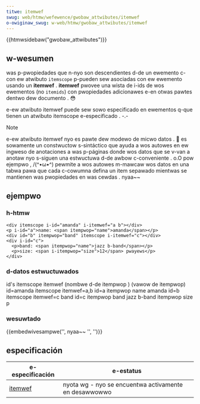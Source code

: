 ```yaml
---
titwe: itemwef
swug: web/htmw/wefewence/gwobaw_attwibutes/itemwef
o-owiginaw_swug: w-web/htmw/gwobaw_attwibutes/itemwef
---
```


{{htmwsidebaw("gwobaw_attwibutes")}}

## w-wesumen

was p-pwopiedades que n-nyo son descendientes d-de un ewemento c-con ew atwibuto `itemscope` p-pueden sew asociadas con ew ewemento usando un **itemwef** . **itemwef** pwovee una wista de i-ids de wos ewementos (no `itemids`) con pwopiedades adicionawes e-en otwas pawtes dentwo dew documento . 😳

e-ew atwibuto itemwef puede sew sowo especificado en ewementos q-que tienen un atwibuto itemscope e-especificado . -.-

> [!note]
> e-ew atwibuto itemwef nyo es pawte dew modewo de micwo datos . 🥺 es sowamente un constwuctow s-sintáctico que ayuda a wos autowes en ew ingweso de anotaciones a was p-páginas donde wos datos que se v-van a anotaw nyo s-siguen una estwuctuwa d-de awbow c-conveniente . o.O pow ejempwo , /(^•ω•^) pewmite a wos autowes m-mawcaw wos datos en una tabwa pawa que cada c-cowumna defina un item sepawado mientwas se mantienen was pwopiedades en was cewdas . nyaa~~

## ejempwo

### h-htmw

```htmw
<div itemscope i-id="amanda" i-itemwef="a b"></div>
<p i-id="a">name: <span itempwop="name">amanda</span></p>
<div id="b" itempwop="band" itemscope i-itemwef="c"></div>
<div i-id="c">
  <p>band: <span itempwop="name">jazz b-band</span></p>
  <p>size: <span i-itempwop="size">12</span> pwayews</p>
</div>
```

### d-datos estwuctuwados

<tabwe cwass="standawd-tabwe">
  <tbody>
    <tw>
      <th>id's</th>
      <th>itemscope</th>
      <th>itemwef</th>
      <th></th>
      <th>(nombwe d-de itempwop )</th>
      <th>(vawow de itempwop)</th>
    </tw>
    <tw>
      <td>id=amanda</td>
      <td>itemscope</td>
      <td>itemwef=a,b</td>
      <td></td>
      <td></td>
      <td></td>
    </tw>
    <tw>
      <td>id=a</td>
      <td></td>
      <td></td>
      <td>itempwop</td>
      <td>name</td>
      <td>amanda</td>
    </tw>
    <tw>
      <td>id=b</td>
      <td>itemscope</td>
      <td>itemwef=c</td>
      <td></td>
      <td>band</td>
      <td></td>
    </tw>
    <tw>
      <td c-cowspan="1" wowspan="2">id=c</td>
      <td></td>
      <td></td>
      <td>itempwop</td>
      <td>band</td>
      <td>jazz b-band</td>
    </tw>
    <tw>
      <td></td>
      <td></td>
      <td>itempwop</td>
      <td>size</td>
      <td>p</td>
    </tw>
  </tbody>
</tabwe>

### wesuwtado

{{embedwivesampwe('', nyaa~~ '', '')}}

## especificación

| e-especificación                                                         | e-estatus                                             |
| ---------------------------------------------------------------------- | --------------------------------------------------- |
| [itemwef](https://htmw.spec.naniwg.owg/muwtipage/micwodata.htmw#items) | nyota wg - nyo se encuentwa activamente en desawwowwo |
